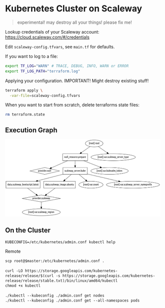 # Kubernetes Cluster on Scaleway

> experimental! may destroy all your things! please fix me!

Lookup credentials of your Scaleway account: https://cloud.scaleway.com/#/credentials

Edit `scaleway-config.tfvars`, see `main.tf` for defaults.


If you want to log to a file:
```bash
export TF_LOG="WARN" # TRACE, DEBUG, INFO, WARN or ERROR
export TF_LOG_PATH="terraform.log"
```

Applying your configuration. IMPORTANT! Might destroy existing stuff!
```bash
terraform apply \
  -var-file=scaleway-config.tfvars
```

When you want to start from scratch, delete terraforms state files:
```bash
rm terraform.state
```

## Execution Graph

![Visual execution graph of Terraform resources](terraform.png?raw=true)


## On the Cluster

```
KUBECONFIG=/etc/kubernetes/admin.conf kubectl help
```

Remote
```
scp root@$master:/etc/kubernetes/admin.conf .

curl -LO https://storage.googleapis.com/kubernetes-release/release/$(curl -s https://storage.googleapis.com/kubernetes-release/release/stable.txt)/bin/linux/amd64/kubectl
chmod +x kubectl

./kubectl --kubeconfig ./admin.conf get nodes
./kubectl --kubeconfig ./admin.conf get --all-namespaces pods
```
